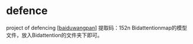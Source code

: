 # defence
project of defencing
[[baiduwangpan](https://pan.baidu.com/s/1UwUG3pg3xNdS7cURK88acg )]  提取码：152n Bidattentionmap的模型文件，放入Bidattention的文件夹下即可。
